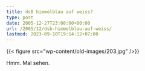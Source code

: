 ```yaml
---
title: dsB himmelblau auf weiss?
type: post
date: 2005-12-27T23:08:00+00:00
url: /2005/12/dsb-himmelblau-auf-weiss/
lastmod: 2023-09-10T19:14:12+07:00
---
```

{{< figure src="wp-content/old-images/203.jpg" />}}

Hmm. Mal sehen.
